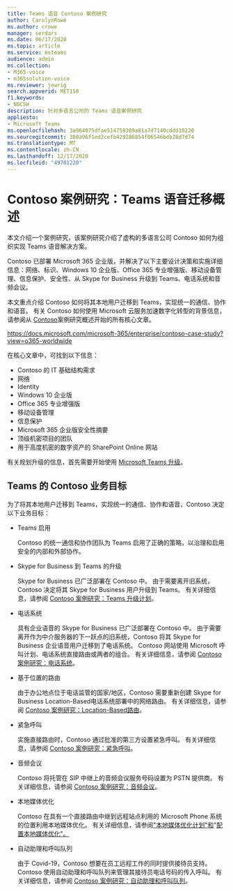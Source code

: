 ```yaml
---
title: Teams 语音 Contoso 案例研究
author: CarolynRowe
ms.author: crowe
manager: serdars
ms.date: 06/17/2020
ms.topic: article
ms.service: msteams
audience: admin
ms.collection:
- M365-voice
- m365solution-voice
ms.reviewer: jowrig
search.appverid: MET150
f1.keywords:
- NOCSH
description: 针对多语言公司的 Teams 语音案例研究
appliesto:
- Microsoft Teams
ms.openlocfilehash: 3a964075dfae514759309a81a7d7140cddd10220
ms.sourcegitcommit: 380a96f1ed2cefb429286854f06546bdb28d7d74
ms.translationtype: MT
ms.contentlocale: zh-CN
ms.lasthandoff: 12/17/2020
ms.locfileid: "49701220"
---
```

# <a name="contoso-case-study-teams-voice-migration-overview"></a>Contoso 案例研究：Teams 语音迁移概述

本文介绍一个案例研究，该案例研究介绍了虚构的多语言公司 Contoso 如何为组织实现 Teams 语音解决方案。

Contoso 已部署 Microsoft 365 企业版，并解决了以下主要设计决策和实施详细信息：网络、标识、Windows 10 企业版、Office 365 专业增强版、移动设备管理、信息保护、安全性、从 Skype for Business 升级到 Teams、电话系统和音频会议。  

本文重点介绍 Contoso 如何将其本地用户迁移到 Teams，实现统一的通信、协作和语音。 有关 Contoso 如何使用 Microsoft 云服务加速数字化转型的背景信息，请参阅从 [Contoso](https://docs.microsoft.com/microsoft-365/enterprise/contoso-case-study?view=o365-worldwide)案例研究概述开始的所有核心文章。

https://docs.microsoft.com/microsoft-365/enterprise/contoso-case-study?view=o365-worldwide 

在核心文章中，可找到以下信息：  

- Contoso 的 IT 基础结构需求
- 网络
- Identity 
- Windows 10 企业版
- Office 365 专业增强版
- 移动设备管理
- 信息保护
- Microsoft 365 企业版安全性摘要
- 顶级机密项目的团队
- 用于高度机密的数字资产的 SharePoint Online 网站

有关规划升级的信息，首先需要开始使用 [Microsoft Teams 升级](upgrade-start-here.md)。

## <a name="contoso-business-goals-for-teams"></a>Teams 的 Contoso 业务目标

为了将其本地用户迁移到 Teams，实现统一的通信、协作和语音，Contoso 决定以下业务目标：

- Teams 启用 

  Contoso 的统一通信和协作团队为 Teams 启用了正确的策略，以治理和启用安全的内部和外部协作。 

- Skype for Business 到 Teams 的升级 

  Skype for Business 已广泛部署在 Contoso 中。 由于需要离开旧系统，Contoso 决定将其 Skype for Business 用户升级到 Teams。 有关详细信息，请参阅 [Contoso 案例研究：Teams 升级计划](voice-case-study-migration-plan.md)。

- 电话系统  

  具有企业语音的 Skype for Business 已广泛部署在 Contoso 中。 由于需要离开作为中介服务器的下一跃点的旧系统，Contoso 将其 Skype for Business 企业语音用户迁移到了电话系统。 Contoso 网站使用 Microsoft 呼叫计划、电话系统直接路由或两者的组合。 有关详细信息，请参阅 [Contoso 案例研究：电话系统](voice-case-study-phone-system.md)。

- 基于位置的路由 

  由于办公地点位于电话监管的国家/地区，Contoso 需要重新创建 Skype for Business Location-Based电话系统部署中的网络路由。 有关详细信息，请参阅 [Contoso 案例研究：Location-Based路由](voice-case-study-location-based-routing.md)。

- 紧急呼叫 

  实施直接路由时，Contoso 通过批准的第三方设置紧急呼叫。 有关详细信息，请参阅 [Contoso 案例研究：紧急呼叫](voice-case-study-emergency-calling.md)。

- 音频会议 

  Contoso 将托管在 SIP 中继上的音频会议服务号码设置为 PSTN 提供商。 有关详细信息，请参阅 [Contoso 案例研究：音频会议](voice-case-study-audio-conferencing.md)。 

- 本地媒体优化 

  Contoso 在具有一个直接路由中继到远程站点利用的 Microsoft Phone 系统的位置利用本地媒体优化。 有关详细信息，请参阅["本地媒体优化计划"和](direct-routing-media-optimization.md)"[配置本地媒体优化"。](direct-routing-media-optimization-configure.md)

- 自动助理和呼叫队列

  由于 Covid-19，Contoso 想要在员工远程工作的同时提供接待员支持。 Contoso 使用自动助理和呼叫队列来管理其接待员电话号码的传入呼叫。 有关详细信息，请参阅 [Contoso 案例研究：自动助理和呼叫队列](voice-case-study-call-queues.md)。  


